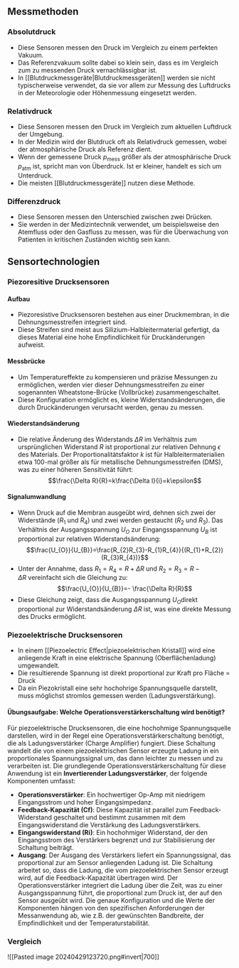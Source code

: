 ## Messmethoden
### Absolutdruck
- Diese Sensoren messen den Druck im Vergleich zu einem perfekten Vakuum. 
- Das Referenzvakuum sollte dabei so klein sein, dass es im Vergleich zum zu messenden Druck vernachlässigbar ist.
- In [[Blutdruckmessgeräte|Blutdruckmessgeräten]] werden sie nicht typischerweise verwendet, da sie vor allem zur Messung des Luftdrucks in der Meteorologie oder Höhenmessung eingesetzt werden.
### Relativdruck
- Diese Sensoren messen den Druck im Vergleich zum aktuellen Luftdruck der Umgebung. 
- In der Medizin wird der Blutdruck oft als Relativdruck gemessen, wobei der atmosphärische Druck als Referenz dient. 
- Wenn der gemessene Druck $p_{\text{mess}}$ größer als der atmosphärische Druck $p_{\text{atm}}$ ist, spricht man von Überdruck. Ist er kleiner, handelt es sich um Unterdruck. 
- Die meisten [[Blutdruckmessgeräte]] nutzen diese Methode.
### Differenzdruck
- Diese Sensoren messen den Unterschied zwischen zwei Drücken. 
- Sie werden in der Medizintechnik verwendet, um beispielsweise den Atemfluss oder den Gasfluss zu messen, was für die Überwachung von Patienten in kritischen Zuständen wichtig sein kann.

## Sensortechnologien
### Piezoresitive Drucksensoren
#### Aufbau
- Piezoresistive Drucksensoren bestehen aus einer Druckmembran, in die Dehnungsmesstreifen integriert sind. 
- Diese Streifen sind meist aus Silizium-Halbleitermaterial gefertigt, da dieses Material eine hohe Empfindlichkeit für Druckänderungen aufweist.
#### Messbrücke
- Um Temperatureffekte zu kompensieren und präzise Messungen zu ermöglichen, werden vier dieser Dehnungsmesstreifen zu einer sogenannten Wheatstone-Brücke (Vollbrücke) zusammengeschaltet. 
- Diese Konfiguration ermöglicht es, kleine Widerstandsänderungen, die durch Druckänderungen verursacht werden, genau zu messen.
#### Wiederstandsänderung
- Die relative Änderung des Widerstands $\Delta R$ im Verhältnis zum ursprünglichen Widerstand $R$ ist proportional zur relativen Dehnung $\epsilon$ des Materials. Der Proportionalitätsfaktor $k$ ist für Halbleitermaterialien etwa 100-mal größer als für metallische Dehnungsmesstreifen (DMS), was zu einer höheren Sensitivität führt: $$\frac{\Delta R}{R}=k\frac{\Delta I}{i}=k\epsilon$$
#### Signalumwandlung
- Wenn Druck auf die Membran ausgeübt wird, dehnen sich zwei der Widerstände ($R_1$ und $R_4$) und zwei werden gestaucht ($R_2$ und $R_3$). Das Verhältnis der Ausgangsspannung $U_O$ zur Eingangsspannung $U_B$ ist proportional zur relativen Widerstandsänderung:$$\frac{U_{O}}{U_{B}}=\frac{R_{2}R_{3}-R_{1}R_{4}}{(R_{1}+R_{2})(R_{3}R_{4})}$$
- Unter der Annahme, dass $R_{1}=R_{4}=R+\Delta R$ und $R_{2}=R_{3}=R-\Delta R$ vereinfacht sich die Gleichung zu: $$\frac{U_{O}}{U_{B}}=- \frac{\Delta R}{R}$$
- Diese Gleichung zeigt, dass die Ausgangsspannung $U_O$direkt proportional zur Widerstandsänderung $\Delta R$ ist, was eine direkte Messung des Drucks ermöglicht.
### Piezoelektrische Drucksensoren
- In einem [[Piezoelectric Effect|piezoelektrischen Kristall]] wird eine anliegende Kraft in eine elektrische Spannung (Oberflächenladung) umgewandelt. 
- Die resultierende Spannung ist direkt proportional zur Kraft pro Fläche = Druck
- Da ein Piezokristall eine sehr hochohrige Spannungsquelle darstellt, muss möglichst stromlos gemessen werden (Ladungsverstärkung).
#### Übungsaufgabe: Welche Operationsverstärkerschaltung wird benötigt?
Für piezoelektrische Drucksensoren, die eine hochohmige Spannungsquelle darstellen, wird in der Regel eine Operationsverstärkerschaltung benötigt, die als Ladungsverstärker (Charge Amplifier) fungiert. Diese Schaltung wandelt die von einem piezoelektrischen Sensor erzeugte Ladung in ein proportionales Spannungssignal um, das dann leichter zu messen und zu verarbeiten ist.
Die grundlegende Operationsverstärkerschaltung für diese Anwendung ist ein **Invertierender Ladungsverstärker**, der folgende Komponenten umfasst:
- **Operationsverstärker**: Ein hochwertiger Op-Amp mit niedrigem Eingangsstrom und hoher Eingangsimpedanz.
- **Feedback-Kapazität (Cf)**: Diese Kapazität ist parallel zum Feedback-Widerstand geschaltet und bestimmt zusammen mit dem Eingangswiderstand die Verstärkung des Ladungsverstärkers.
- **Eingangswiderstand (Ri)**: Ein hochohmiger Widerstand, der den Eingangsstrom des Verstärkers begrenzt und zur Stabilisierung der Schaltung beiträgt.
- **Ausgang**: Der Ausgang des Verstärkers liefert ein Spannungssignal, das proportional zur am Sensor anliegenden Ladung ist.
Die Schaltung arbeitet so, dass die Ladung, die vom piezoelektrischen Sensor erzeugt wird, auf die Feedback-Kapazität übertragen wird. Der Operationsverstärker integriert die Ladung über die Zeit, was zu einer Ausgangsspannung führt, die proportional zum Druck ist, der auf den Sensor ausgeübt wird.
Die genaue Konfiguration und die Werte der Komponenten hängen von den spezifischen Anforderungen der Messanwendung ab, wie z.B. der gewünschten Bandbreite, der Empfindlichkeit und der Temperaturstabilität.
### Vergleich
![[Pasted image 20240429123720.png#invert|700]]